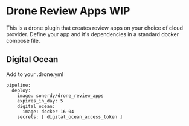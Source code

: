 # Drone Review Apps WIP
This is a drone plugin that creates review apps on your choice of cloud provider.
Define your app and it's dependencies in a standard docker compose file.

## Digital Ocean
Add to your .drone.yml
```
pipeline:
  deploy:
    image: sonerdy/drone_review_apps
    expires_in_day: 5
    digital_ocean:
      image: docker-16-04
    secrets: [ digital_ocean_access_token ]
```
